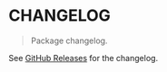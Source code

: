 # CHANGELOG

> Package changelog.

See [GitHub Releases](https://github.com/stdlib-js/assert-is-blank-string/releases) for the changelog.